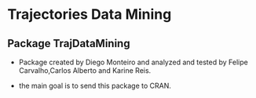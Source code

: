 # Trajectories Data Mining

## Package TrajDataMining

- Package created by Diego Monteiro and analyzed and tested by Felipe Carvalho,Carlos Alberto and Karine Reis.

- the main goal is to send this package to CRAN.



